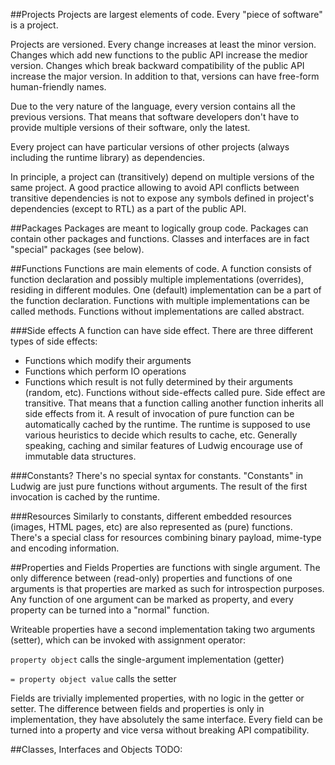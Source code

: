 ##Projects
Projects are largest elements of code. Every "piece of software" is a project. 

Projects are versioned. Every change increases at least the minor version.
Changes which add new functions to the public API increase the medior version.
Changes which break backward compatibility of the public API increase the major version.
In addition to that, versions can have free-form human-friendly names.

Due to the very nature of the language, every version contains all the previous versions.
That means that software developers don't have to provide multiple versions of their software, only the latest.
 
Every project can have particular versions of other projects (always including the runtime library) as dependencies.

In principle, a project can (transitively) depend on multiple versions of the same project.
A good practice allowing to avoid API conflicts between transitive dependencies is not to expose any symbols defined in project's dependencies (except to RTL) as a part of the public API.


##Packages
Packages are meant to logically group code.
Packages can contain other packages and functions.
Classes and interfaces are in fact "special" packages (see below).

##Functions
Functions are main elements of code. 
A function consists of function declaration and possibly multiple implementations (overrides), residing in different modules.
One (default) implementation can be a part of the function declaration.
Functions with multiple implementations can be called methods.
Functions without implementations are called abstract.

###Side effects
A function can have side effect. There are three different types of side effects:
- Functions which modify their arguments
- Functions which perform IO operations
- Functions which result is not fully determined by their arguments (random, etc).
Functions without side-effects called pure. Side effect are transitive. 
That means that a function calling another function inherits all side effects from it.
A result of invocation of pure function can be automatically cached by the runtime.
The runtime is supposed to use various heuristics to decide which results to cache, etc.
Generally speaking, caching and similar features of Ludwig encourage use of immutable data structures. 

###Constants?
There's no special syntax for constants. "Constants" in Ludwig are just pure functions without arguments. The result of the first invocation is cached by the runtime.


###Resources
Similarly to constants, different embedded resources (images, HTML pages, etc) are also represented as (pure) functions.
There's a special class for resources combining binary payload, mime-type and encoding information.

##Properties and Fields
Properties are functions with single argument.
The only difference between (read-only) properties and functions of one arguments is that properties are marked as such for introspection purposes.
Any function of one argument can be marked as property, and every property can be turned into a "normal" function.

Writeable properties have a second implementation taking two arguments (setter), which can be invoked with assignment operator:

`property object` calls the single-argument implementation (getter)

`= property object value` calls the setter

Fields are trivially implemented properties, with no logic in the getter or setter.
The difference between fields and properties is only in implementation, they have absolutely the same interface.
Every field can be turned into a property and vice versa without breaking API compatibility.

##Classes, Interfaces and Objects
TODO: